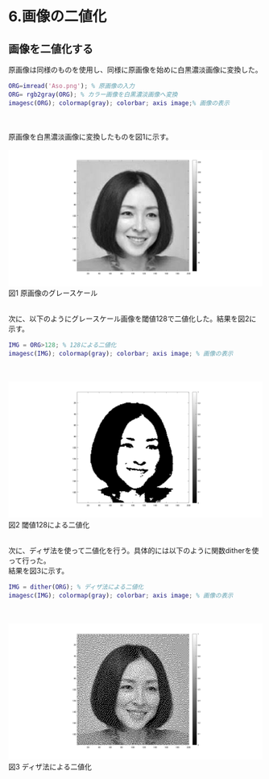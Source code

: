 # 6.画像の二値化
## 画像を二値化する

原画像は同様のものを使用し、同様に原画像を始めに白黒濃淡画像に変換した。
``` m
ORG=imread('Aso.png'); % 原画像の入力
ORG= rgb2gray(ORG); % カラー画像を白黒濃淡画像へ変換
imagesc(ORG); colormap(gray); colorbar; axis image;% 画像の表示
```
<br /><br />
原画像を白黒濃淡画像に変換したものを図1に示す。
<br /><br />
![原画像](https://github.com/k174r/memorandum/blob/master/matlab/practice/image/kadai6/kadai6_1.jpg)  
図1 原画像のグレースケール
<br /><br />

次に、以下のようにグレースケール画像を閾値128で二値化した。結果を図2に示す。
``` m
IMG = ORG>128; % 128による二値化
imagesc(IMG); colormap(gray); colorbar; axis image; % 画像の表示
```
<br /><br />
![原画像](https://github.com/k174r/memorandum/blob/master/matlab/practice/image/kadai6/kadai6_2.jpg)  
図2 閾値128による二値化
<br /><br />

次に、ディザ法を使って二値化を行う。具体的には以下のように関数ditherを使って行った。  
結果を図3に示す。
``` m
IMG = dither(ORG); % ディザ法による二値化
imagesc(IMG); colormap(gray); colorbar; axis image; % 画像の表示
```
<br /><br />
![原画像](https://github.com/k174r/memorandum/blob/master/matlab/practice/image/kadai6/kadai6_3.jpg)  
図3 ディザ法による二値化
<br /><br />
